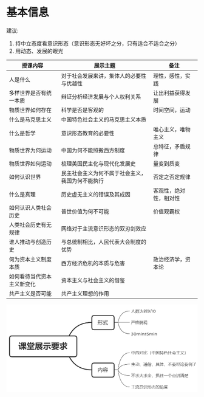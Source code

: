# 基本信息
<!-- 不适宜发表的隐私信息... -->
<!-- 
杨晓斌
15966876268
Yangxiaobin611@sina.com

![alt](assets/基本信息/Grading%20Policy.png)
> 材料题两题：每题25分

期末考试上课序号 81 号
-->

建议:

1. 持中立态度看意识形态（意识形态无好坏之分，只有适合不适合之分）
2. 用动态、发展的眼光

授课内容 | 展示主题 | 备注
-----|------|---
人是什么 | 对于社会发展来讲，集体人的必要性与优越性 | 理性，感性，实践
多样世界是否有统一本质 | 辩证分析经济发展与个人权利关系 | 让出利益获得发展
物质世界如何存在 | 科学是否是客观的 | 时间空间，运动
什么是马克思主义 | 中国特色社会主义的马克思主义本质 |
什么是哲学 | 意识形态教育的必要性 | 唯心主义，唯物主义
物质世界为何运动 | 中国为何不能照搬西方制度 | 总特征，矛盾规律
物质世界如何运动 | 梳理美国民主化与现代化发展史 | 量变到质变
如何认识世界 | 民主社会主义为何不属于社会主义，我国为何不能执行 | 否定之否定规律
什么是真理 | 历史虚无主义的错误及其成因 | 客观性，绝对性，相对性
如何认识人类社会历史 | 普世价值为何不可能 | 价值观霸权
人类社会历史有无规律 | 网络对于主流意识形态的双刃剑效应 |
谁人推动与创造历史 | 与总统制相比，人民代表大会制度的优势 |
何为资本主义制度本质 | 西方经济危机的本质与危害 | 政治经济学，资本论
如何看待当代资本主义新变化 | 资本主义与社会主义的借鉴 |
共产主义是否可能 | 共产主义理想的作用 |

![alt](assets/基本信息/pre.png)

<!-- > 讲的越快考的越少，不讲的都不考，所以整理笔记的时候注意一下。 -->
